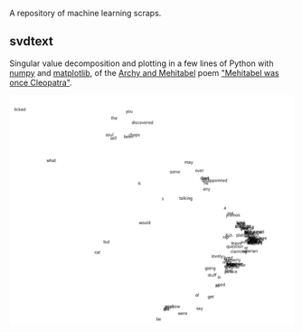 A repository of machine learning scraps.

## svdtext
Singular value decomposition and plotting in a few lines of Python with [numpy](http://www.numpy.org/) and [matplotlib](https://matplotlib.org/), of the [Archy and Mehitabel](http://donmarquis.com/archy-and-mehitabel/) poem ["Mehitabel was once Cleopatra"](./svdtext/mehitabel_was_once_cleopatra).

![alt text](./svdtext/svd.png)